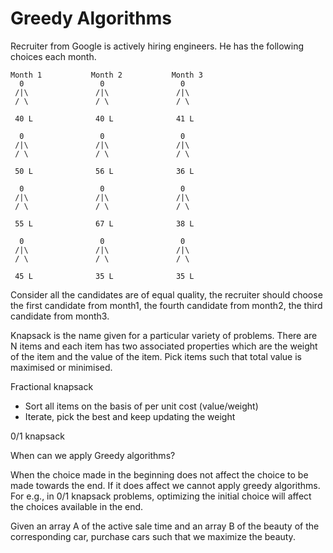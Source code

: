 # Greedy Algorithms

Recruiter from Google is actively hiring engineers. He has the following choices each month.
```
Month 1           Month 2           Month 3             
  0                 0                 0    
 /|\               /|\               /|\   
 / \               / \               / \   

 40 L              40 L              41 L

  0                 0                 0    
 /|\               /|\               /|\   
 / \               / \               / \   

 50 L              56 L              36 L

  0                 0                 0    
 /|\               /|\               /|\   
 / \               / \               / \   

 55 L              67 L              38 L

  0                 0                 0    
 /|\               /|\               /|\   
 / \               / \               / \   

 45 L              35 L              35 L
```
Consider all the candidates are of equal quality, the recruiter should choose the first candidate from month1, the fourth candidate from month2, the third candidate from month3.

Knapsack is the name given for a particular variety of problems. There are N items and each item has two associated properties which are the weight of the item and the value of the item. Pick items such that total value is maximised or minimised.


Fractional knapsack

- Sort all items on the basis of per unit cost (value/weight)
- Iterate, pick the best and keep updating the weight

0/1 knapsack

When can we apply Greedy algorithms?

When the choice made in the beginning does not affect the choice to be made towards the end. If it does affect we cannot apply greedy algorithms. For e.g., in 0/1 knapsack problems, optimizing the initial choice will affect the choices available in the end. 

Given an array A of the active sale time and an array B of the beauty of the corresponding car, purchase cars such that we maximize the beauty.
